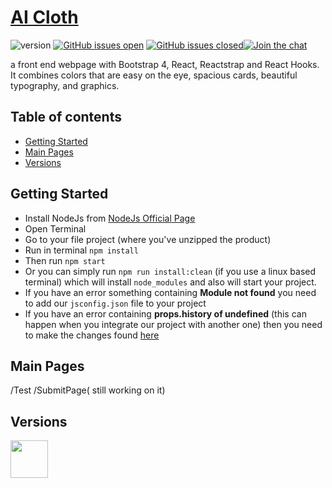 # [AI Cloth](https://github.com/TellyXu/cloth) 
![version](https://img.shields.io/badge/version-1.0.0-blue.svg) [![GitHub issues open](https://img.shields.io/github/issues/TellyXu/cloth.svg?maxAge=2592000)](https://github.com/TellyXu/cloth/issues?q=is%3Aopen+is%3Aissue) [![GitHub issues closed](https://img.shields.io/github/issues-closed-raw/TellyXu/cloth.svg?maxAge=2592000)](https://github.com/TellyXu/cloth/issues?q=is%3Aissue+is%3Aclosed)[![Join the chat](https://img.shields.io/badge/chat-on_wechat-green)](weixin://dl/chat?Telly_Xu)

a front end webpage with Bootstrap 4, React, Reactstrap and React Hooks. 
It combines colors that are easy on the eye, spacious cards, beautiful typography, and graphics.


## Table of contents

- [Getting Started](#getting-started)
- [Main Pages](#main-pages)
- [Versions](#versions)

## Getting Started

- Install NodeJs from [NodeJs Official Page](https://nodejs.org/en/)
- Open Terminal
- Go to your file project (where you've unzipped the product)
- Run in terminal `npm install`
- Then run `npm start`
- Or you can simply run `npm run install:clean` (if you use a linux based terminal) which will install `node_modules` and also will start your project.
- If you have an error something containing **Module not found** you need to add our `jsconfig.json` file to your project
- If you have an error containing **props.history of undefined** (this can happen when you integrate our project with another one) then you need to make the changes found [here](https://github.com/creativetimofficial/ct-material-dashboard-pro-react/issues/70)

## Main Pages

/Test
/SubmitPage( still working on it)

## Versions

<img src="https://github.com/creativetimofficial/public-assets/blob/master/logos/react-logo.jpg?raw=true" width="60" height="60" />
